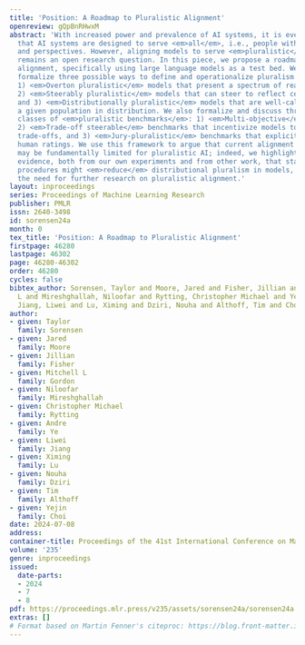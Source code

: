 ```yaml
---
title: 'Position: A Roadmap to Pluralistic Alignment'
openreview: gQpBnRHwxM
abstract: 'With increased power and prevalence of AI systems, it is ever more critical
  that AI systems are designed to serve <em>all</em>, i.e., people with diverse values
  and perspectives. However, aligning models to serve <em>pluralistic</em> human values
  remains an open research question. In this piece, we propose a roadmap to pluralistic
  alignment, specifically using large language models as a test bed. We identify and
  formalize three possible ways to define and operationalize pluralism in AI systems:
  1) <em>Overton pluralistic</em> models that present a spectrum of reasonable responses;
  2) <em>Steerably pluralistic</em> models that can steer to reflect certain perspectives;
  and 3) <em>Distributionally pluralistic</em> models that are well-calibrated to
  a given population in distribution. We also formalize and discuss three possible
  classes of <em>pluralistic benchmarks</em>: 1) <em>Multi-objective</em> benchmarks,
  2) <em>Trade-off steerable</em> benchmarks that incentivize models to steer to arbitrary
  trade-offs, and 3) <em>Jury-pluralistic</em> benchmarks that explicitly model diverse
  human ratings. We use this framework to argue that current alignment techniques
  may be fundamentally limited for pluralistic AI; indeed, we highlight empirical
  evidence, both from our own experiments and from other work, that standard alignment
  procedures might <em>reduce</em> distributional pluralism in models, motivating
  the need for further research on pluralistic alignment.'
layout: inproceedings
series: Proceedings of Machine Learning Research
publisher: PMLR
issn: 2640-3498
id: sorensen24a
month: 0
tex_title: 'Position: A Roadmap to Pluralistic Alignment'
firstpage: 46280
lastpage: 46302
page: 46280-46302
order: 46280
cycles: false
bibtex_author: Sorensen, Taylor and Moore, Jared and Fisher, Jillian and Gordon, Mitchell
  L and Mireshghallah, Niloofar and Rytting, Christopher Michael and Ye, Andre and
  Jiang, Liwei and Lu, Ximing and Dziri, Nouha and Althoff, Tim and Choi, Yejin
author:
- given: Taylor
  family: Sorensen
- given: Jared
  family: Moore
- given: Jillian
  family: Fisher
- given: Mitchell L
  family: Gordon
- given: Niloofar
  family: Mireshghallah
- given: Christopher Michael
  family: Rytting
- given: Andre
  family: Ye
- given: Liwei
  family: Jiang
- given: Ximing
  family: Lu
- given: Nouha
  family: Dziri
- given: Tim
  family: Althoff
- given: Yejin
  family: Choi
date: 2024-07-08
address:
container-title: Proceedings of the 41st International Conference on Machine Learning
volume: '235'
genre: inproceedings
issued:
  date-parts:
  - 2024
  - 7
  - 8
pdf: https://proceedings.mlr.press/v235/assets/sorensen24a/sorensen24a.pdf
extras: []
# Format based on Martin Fenner's citeproc: https://blog.front-matter.io/posts/citeproc-yaml-for-bibliographies/
---
```


